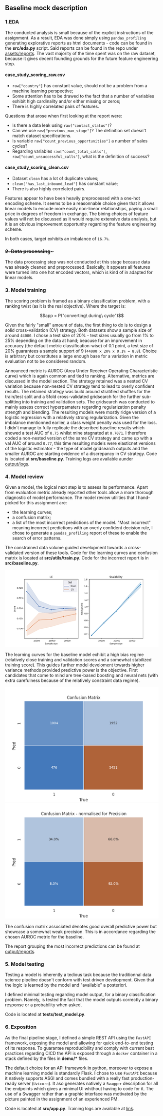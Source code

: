 ## Baseline mock description


### 1.EDA
The conducted analysis is small because of the explicit instructions of the assignment.
As a result, EDA was done simply using `pandas_profiling` generating explorative reports as html documents - code can be found in the **src/eda.py** script.
Said reports can be found in the repo under [assets/reports](assets/output/reports).
The vast majority of the time spent was on the raw dataset, because it gives decent founding grounds for the future feature engineering step.


#### **case_study_scoring_raw.csv**

- `raw["country"]` has constant value, should not be a problem from a machine learning perspective;
- Some attention has to be drawed to the fact that a number of variables exhibit high cardinality and/or either missing or zeros;
- There is highly correlated pairs of features.

Questions that arose when first looking at the report were:
- Is there a data leak using `raw["contact_status"]`?
- Can we use `raw["previous_max_stage"]`? The definition set doesn't match dataset specifications.
- Is variable `raw["count_previous_opportunities"]` a number of sales cycles?
- Regarding variables `raw["count_total_calls"]`, `raw["count_unsuccessful_calls"]`, what is the definition of success?


#### **case_study_scoring_clean.csv**

- Dataset `clean` has a lot of duplicate values;
- `clean["has_last_inbound_lead"]` has constant value;
- There is also highly correlated pairs.

Features appear to have been heavily preprocessed with a one-hot encoding scheme.
It seems to be a reasonnable choice given that it allows linear models to encode more easily non-linear relationships, paying a small price in degrees of freedom in exchange.
The bining choices of feature values will not be discussed as it would require extensive data analysis, but it is an obvious improvement opportunity regarding the feature engineering scheme.


In both cases, target exhibits an imbalance of `16.7%`.


### ~~2. Data processing~~~

The data processing step was not conducted at this stage because data was already cleaned and preprocessed.
Basically, it appears all features were turned into one hot encoded vectors, which is kind of in adapted for linear models.


### 3. Model training

The scoring problem is framed as a binary classification problem, with a ranking twist (as it is the real objective). Where the target is:

$$app = P("converting\ during\ cycle")$$

Given the fairly "small" amount of data, the first thing to do is to design a solid cross-validation (CV) strategy.
Both datasets show a sample size of around `44000`. I chose a test size of 20% - test sizes usually go from 1% to 25% depending on the data at hand; beacuse for an improvement in accuracy (the default metric classification-wise) of 0.1 point, a test size of 20% guarantees a sample support of 9 (`44000 x 20% x 0.1% = 8.8`).
Choice is arbitrary but constitutes a large enough base for a variation in metric evaluation not to be considered random.

Announced metric is AUROC (Area Under Receiver Operating Characteristic curve) which is again common and tied to ranking. Alternative, metrics are discussed in the model section.
The strategy retained was a nested CV variation because non-nested CV strategy tend to lead to overly confident results.
The retained strategy was build around stratified shuffles for the train/test split and a 5fold cross-validated gridsearch for the further sub-splitting into training and validation sets.
The gridsearch was conducted to mainly assess correct hyperpamaters regarding regularization penalty strength and blending. The resulting models were mostly ridge version of a logistic regression with a relatively strong regularization. Given the imbalance mentionned earlier, a class weight penalty was used for the loss.
I didn't manage to fully replicate the described baseline results which showed a test AUC of `0.75` whilst mine stagnated at `0.7071`.
I therefore coded a non-nested version of the same CV strategy and came up with a val AUC of around `0.77`, this time resulting models were elasticnet versions of the logistic estimator - the type of model gridsearch outputs and the smaller AUROC are starting evidence of a discrepancy in CV strategy.
Code is located at **src/baseline.py**.
Training logs are available aunder [output/logs](assets/output/logs).



### 4. Model review

Given a model, the logical next step is to assess its performance.
Apart from evaluation metric already reported other tools allow a more thorough diagnostic of model performance.
The model review utilities that I hand-picked for this assignment are:

- the learning curves;
- a confusion matrix;
- a list of the most incorrect predictions of the model.
   "Most incorrect" meaning incorrect predictions with an overly confident decision rule, I chose to generate a `pandas_profiling` report of these to enable the search of error patterns.

The constrained data volume guided development towards a cross-validated version of these tools.
Code for the learning curves and confusion matrix is located at **src/utils/train.py**.
Code for the incorrect report is in **src/baseline.py**.

![lc ><](assets/output/figs/LC_baseline.png "LC")

The learning curves for the baseline model exhibit a high bias regime (relatively close training and validation scores and a somewhat stabilized training score).
This guides further model develoment towards higher variance methods provided predictive power is the objective. First candidates that come to mind are tree-based boosting and neural nets (with extra carefulness because of the relatively constraint data regime).

![cm <](assets/output/figs/CM_baseline.png "CM") ![cmp >](assets/output/figs/CMprec_baseline.png "CM prec")

The confusion matrix associated denotes good overall predictive power but showcase a somewhat weak precision. This is in accordance regarding the chosen AUROC metric for the baseline.

The report grouping the most incorrect predictions can be found at [output/reports](assets/output/reports).


### 5. Model testing

Testing a model is inherently a tedious task because the traditionnal data science pipeline doesn't conform with test driven development. Given that the logic is learned by the model and "available" a posteriori.

I defined minimal testing regarding model output, for a binary classification problem.
Namely, is tested the fact that the model outputs correctly a binary response or a probability when asked.

Code is located at **tests/test_model.py**.



### 6. Exposition

As the final pipeline stage, I defined a simple REST API using the `FastAPI` framework, exposing the model and allowing for quick end-to-end testing of its response.
To guarantee reproducibility and comply with current best practices regarding CICD the API is exposed through a `docker` container in a stack defined by the files in **demo/\*** files.

The default choice for an API framework in python, moreover to expose a machine learning model is standardly Flask. I chose to use `FastAPI` because it natively supports ASGI and comes bundled with a really fast production-ready server (`Uvicorn`).
It aso generates natively a `Swagger` description for all the endpoints which gives a minimal UI whithout having to code for it.
The use of a Swagger rather than a graphic  interface was motivated by the picture painted in the assignment of an experienced PM.

Code is located at **src/app.py**.
Training logs are available at [link](todo).

